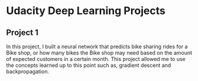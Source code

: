 # Udacity Deep Learning Projects

## Project 1
In this project, I built a neural network that predicts bike sharing rides for a Bike shop, or how many bikes the Bike shop may need based on the amount of expected customers in a certain month. This project allowed me to use the concepts learned up to this point such as, gradient descent and backpropagation.
